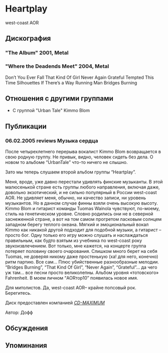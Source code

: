 # Heartplay

west-coast AOR

## Дискография

### "The Album" 2001, Metal



### "Where the Deadends Meet" 2004, Metal

Don’t You Ever Fall 
That Kind Of Girl 
Never Again 
Grateful 
Tempted 
This Time 
Silhouettes 
If There’s a Way 
Running Man 
Bridges Burning


## Отношения с другими группами

* C группой "Urban Tale" Kimmo Blom

## Публикации

### 06.02.2005 reviews Музыка сердца

<P>После четырехлетнего перерыва вокалист Kimmo Blom возвращается в свою родную группу. Не привык, видно, человек сидеть без дела. О новом то альбоме “UrbanTale” что-то ничего не слышно.</P>
<P>Зато мы теперь слушаем второй альбом группы “Heartplay”. </P>
<P>Меня, вроде, уже давно перестали удивлять финские музыканты. В этой малюсенькой стране есть группы любого направления, включая даже, довольно экзотический, и не сильно популярный в России west-coast AOR. Не удивляет меня, обычно, ни качество записи, ни уровень музыкантов. Но в данном случае финны взяли очень высокую высоту. Kimmo Blom и гитарист команды Tuomas Wainola чувствуют, по-моему, стиль на генетическом уровне. Словно родились они не в северной заснеженной стране, а вот на том самом прогретом ласковым солнцем западном берегу теплого океана. Мягкий и эмоциональный вокал Kimmo как никакой другой подходит для подобной музыки, а гитарист – просто бог. Одну только его игру можно слушать и наслаждаться правильным, как будто взятым из учебника по west-coast року звукоизвлечением. Вот только, мне кажется, на концерте группа потеряет половину своего очарования. Слишком много берет на себя Tuomas, не доверяя никому даже простенькую (ха! для него, конечно) ритм партию. Все сам… Плюс убийственные разнообразные мелодии. “Bridges Burning”, “That Kind Of Girl”, “Never Again”, “Grateful”… да чего уж там… все песни просто великолепны. Альбом уровня «тотовского» Fahrenheit. В моем личном “AORтор10” появилась новое имя.</P>
<P>Для митолистов. Да, west-coast AOR– крайне попсовый рок. Берегитесь.</P>
<P>Диск&nbsp;предоставлен компанией <A href="http://www.cd-maximum.ru/"><U><I>CD-MAXIMUM</I></U></A></P>
Автор: Дофф


## Обсуждения


## Упоминания

